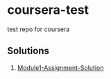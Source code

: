 # coursera-test
test repo for coursera
## Solutions

1. [Module1-Assignment-Solution](https://omargard.github.io/coursera-test//module1-solution)